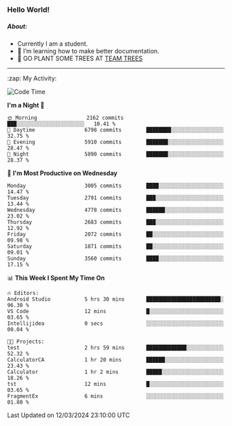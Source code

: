 ### Hello World!

##### About:
- Currently I am a student.
- 🌱 I’m learning how to make better documentation.
- 🌱 GO PLANT SOME TREES AT [TEAM TREES](https://teamtrees.org/)

---
  <summary>:zap: My Activity:</summary>
  
<!--START_SECTION:waka-->
![Code Time](http://img.shields.io/badge/Code%20Time-1%2C301%20hrs%2035%20mins-blue)

**I'm a Night 🦉** 

```text
🌞 Morning                2162 commits        ███░░░░░░░░░░░░░░░░░░░░░░   10.41 % 
🌆 Daytime                6798 commits        ████████░░░░░░░░░░░░░░░░░   32.75 % 
🌃 Evening                5910 commits        ███████░░░░░░░░░░░░░░░░░░   28.47 % 
🌙 Night                  5890 commits        ███████░░░░░░░░░░░░░░░░░░   28.37 % 
```
📅 **I'm Most Productive on Wednesday** 

```text
Monday                   3005 commits        ████░░░░░░░░░░░░░░░░░░░░░   14.47 % 
Tuesday                  2791 commits        ███░░░░░░░░░░░░░░░░░░░░░░   13.44 % 
Wednesday                4778 commits        ██████░░░░░░░░░░░░░░░░░░░   23.02 % 
Thursday                 2683 commits        ███░░░░░░░░░░░░░░░░░░░░░░   12.92 % 
Friday                   2072 commits        ██░░░░░░░░░░░░░░░░░░░░░░░   09.98 % 
Saturday                 1871 commits        ██░░░░░░░░░░░░░░░░░░░░░░░   09.01 % 
Sunday                   3560 commits        ████░░░░░░░░░░░░░░░░░░░░░   17.15 % 
```


📊 **This Week I Spent My Time On** 

```text
🔥 Editors: 
Android Studio           5 hrs 30 mins       ████████████████████████░   96.30 % 
VS Code                  12 mins             █░░░░░░░░░░░░░░░░░░░░░░░░   03.65 % 
Intellijidea             0 secs              ░░░░░░░░░░░░░░░░░░░░░░░░░   00.04 % 

🐱‍💻 Projects: 
test                     2 hrs 59 mins       █████████████░░░░░░░░░░░░   52.32 % 
CalculatorCA             1 hr 20 mins        ██████░░░░░░░░░░░░░░░░░░░   23.43 % 
Calculator               1 hr 2 mins         █████░░░░░░░░░░░░░░░░░░░░   18.26 % 
tst                      12 mins             █░░░░░░░░░░░░░░░░░░░░░░░░   03.65 % 
FragmentEx               6 mins              ░░░░░░░░░░░░░░░░░░░░░░░░░   01.80 % 
```


 Last Updated on 12/03/2024 23:10:00 UTC
<!--END_SECTION:waka-->
